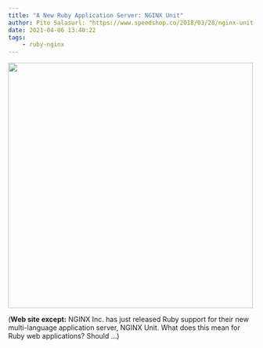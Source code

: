 ```yaml
---
title: "A New Ruby Application Server: NGINX Unit"
author: Pito Salasurl: "https://www.speedshop.co/2018/03/28/nginx-unit-for-ruby.html" cover: "https://www.speedshop.co/assets/posts/img/nginxunit-share.jpg" 
date: 2021-04-06 13:40:22
tags:
    - ruby-nginx
---
```

<img src=https://www.speedshop.co/assets/posts/img/nginxunit-share.jpg width="500">



(**Web site except:** NGINX Inc. has just released Ruby support for their new multi-language application server, NGINX Unit. What does this mean for Ruby web applications? Should ...) 
